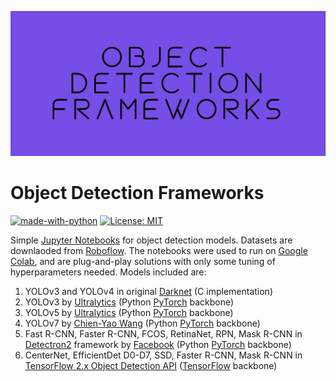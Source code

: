 <p align="center">
  <img src="https://github.com/giakou4/detection/blob/main/bg.jpg">
</p>

# Object Detection Frameworks

[![made-with-python](https://img.shields.io/badge/Made%20with-Python-1f425f.svg)](https://www.python.org/)
[![License: MIT](https://img.shields.io/badge/License-MIT-yellow.svg)](https://github.com/giakou4/detection/LICENSE)

Simple [Jupyter Notebooks](https://jupyter.org/) for object detection models. Datasets are downlaoded from [Roboflow](https://roboflow.com/). The notebooks were used to run on [Google Colab](https://colab.research.google.com/), and are plug-and-play solutions with only some tuning of hyperparameters needed.
Models included are:
1. YOLOv3 and YOLOv4 in original [Darknet](https://pjreddie.com/darknet/yolo/) (C implementation)
2. YOLOv3 by [Ultralytics](https://github.com/ultralytics/yolov3) (Python [PyTorch](https://pytorch.org/) backbone)
3. YOLOv5 by [Ultralytics](https://github.com/ultralytics/yolov5) (Python [PyTorch](https://pytorch.org/) backbone)
4. YOLOv7 by [Chien-Yao Wang](https://github.com/WongKinYiu/yolov7) (Python [PyTorch](https://pytorch.org/) backbone)
5. Fast R-CNN, Faster R-CNN, FCOS, RetinaNet, RPN, Mask R-CNN in [Detectron2](https://github.com/facebookresearch/detectron2) framework by [Facebook](https://www.facebook.com/) (Python [PyTorch](https://pytorch.org/) backbone)
6. CenterNet, EfficientDet D0-D7, SSD, Faster R-CNN, Mask R-CNN in [TensorFlow 2.x Object Detection API](https://blog.tensorflow.org/2020/07/tensorflow-2-meets-object-detection-api.html) ([TensorFlow](https://www.tensorflow.org/) backbone)
